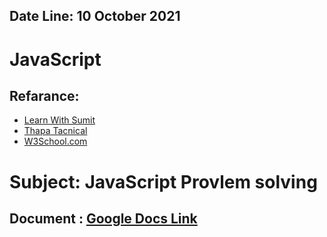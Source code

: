 ## **Date Line: 10 October 2021**
# JavaScript
## Refarance: 
* [Learn With Sumit](https://lwsbd.link/startjs)
* [Thapa Tacnical](https://www.youtube.com/watch?v=KGkiIBTq0y0)
* [W3School.com](https://www.w3schools.com/js)

# Subject: JavaScript Provlem solving
## Document : [Google Docs Link](https://docs.google.com/document/d/1qru2M9_EhBBp4Q98BwjElMcCB12GYWTV96lAOo8gMT0/edit?usp=sharing)